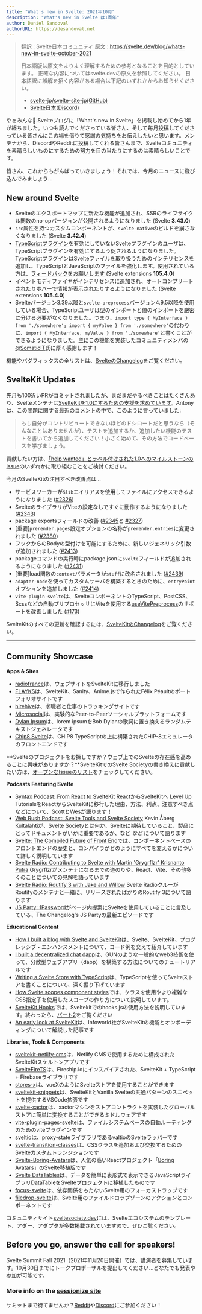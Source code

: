 ```yaml
---
title: "What's new in Svelte: 2021年10月"
description: "What's new in Svelte は1周年"
author: Daniel Sandoval
authorURL: https://desandoval.net
---
```

> 翻訳 : Svelte日本コミュニティ
> 原文 : https://svelte.dev/blog/whats-new-in-svelte-october-2021
>
> 日本語版は原文をよりよく理解するための参考となることを目的としています。
> 正確な内容についてはsvelte.devの原文を参照してください。
> 日本語訳に誤解を招く内容がある場合は下記のいずれかからお知らせください。
> - [svelte-jp/svelte-site-jp(GitHub)](https://github.com/svelte-jp/svelte-site-jp)
> - [Svelte日本(Discord)](https://discord.com/invite/YTXq3ZtBbx)


やぁみんな👋 Svelteブログに「What's new in Svelte」を掲載し始めてから1年が経ちました。いつも読んでくださっている皆さん、そして毎月投稿してくださっている皆さんにこの場を借りて感謝の気持ちをお伝えしたいと思います。メンテナから、DiscordやRedditに投稿してくれる皆さんまで、Svelteコミュニティを素晴らしいものにするための努力を目の当たりにするのは素晴らしいことです。

皆さん、これからもがんばっていきましょう！それでは、今月のニュースに飛び込んでみましょう…

## New around Svelte

- Svelteのエクスポートマップに新たな機能が追加され、SSRのライフサイクル関数のno-opバージョンが公開されるようになりました (Svelte **3.43.0**)
- `src`属性を持つカスタムコンポーネントが、`svelte-native`のビルドを崩さなくなりました (Svelte **3.42.4**)
- [TypeScriptプラグイン](https://www.npmjs.com/package/typescript-svelte-plugin)を有効にしていないSvelteプラグインのユーザは、TypeScriptプラグインを有効にするよう促されるようになりました。TypeScriptプラグインはSvelteファイルを取り扱うためのインテリセンスを追加し、TypeScriptとJavaScriptのファイルを強化します。使用されている方は、[フィードバックをお願いします](https://github.com/sveltejs/language-tools/issues/580) (Svelte extensions **105.4.0**)
- イベントモディファイヤがインテリセンスに追加され、オートコンプリートされたりホバーで情報が表示されたりするようになりました (Svelte extensions **105.4.0**)
- Svelteバージョン3.39以降と`svelte-preprocess`バージョン4.9.5以降を使用している場合、TypeScriptユーザは型のインポートと値のインポートを厳密に分ける必要がなくなりました。つまり、`import type { MyInterface } from './somewhere'; import { myValue } from './somewhere'`の代わりに、`import { MyInterface, myValue } from './somewhere'`と書くことができるようになりました。主にこの機能を実装したコミュニティメンバの[@SomaticIT](https://github.com/SomaticIT)氏に厚く感謝します！

機能やバグフィックスの全リストは、[SvelteのChangelog](https://github.com/sveltejs/svelte/blob/master/CHANGELOG.md)をご覧ください。

## SvelteKit Updates

先月も100近いPRがコミットされましたが、まだまだやるべきことはたくさんあり、Svelteメンテナは[SvelteKitを1.0にするための支援を求めています](https://github.com/sveltejs/kit/issues/2100)。Antonyは、この問題に関する[最近のコメント](https://github.com/sveltejs/kit/issues/2100#issuecomment-895446285)の中で、このように言っていました:

> もし自分がコントリビュートできないほどのドシロートだと思うなら（そんなことはありませんが）、テストを追加するか、追加したい機能のテストを書いてから追加してください！小さく始めて、その方法でコードベースを学びましょう。

貢献したい方は、[「help wanted」とラベル付けされた1.0へのマイルストーンのIssue](https://github.com/sveltejs/kit/issues?q=is%3Aopen+is%3Aissue+milestone%3A1.0+label%3A%22help+wanted%22)のいずれかに取り組むことをご検討ください。

今月のSvelteKitの注目すべき改善点は…

- サービスワーカーが`$lib`エイリアスを使用してファイルにアクセスできるようになりました ([#2326](https://github.com/sveltejs/kit/pull/2326))
- SvelteのライブラリがViteの設定なしですぐに動作するようになりました ([#2343](https://github.com/sveltejs/kit/pull/2343))
- package exportsフィールドの改善 ([#2345](https://github.com/sveltejs/kit/pull/2345)と [#2327](https://github.com/sveltejs/kit/pull/2327))
- [重要]`prerender.pages`設定オプションの名称が`prerender.entries`に変更されました ([#2380](https://github.com/sveltejs/kit/pull/2380))
- フックからのBodyの型付けを可能にするために、新しいジェネリック引数が追加されました ([#2413](https://github.com/sveltejs/kit/pull/2413))
- packageコマンドの実行時にpackage.jsonに`svelte`フィールドが追加されるようになりました ([#2431](https://github.com/sveltejs/kit/pull/2431))
- [重要]load関数の`context`パラメータが`stuff`に改名されました ([#2439](https://github.com/sveltejs/kit/pull/2439))
- `adapter-node`を使ってカスタムサーバを構築するときのために、`entryPoint`オプションを追加しました ([#2414](https://github.com/sveltejs/kit/pull/2414))
- `vite-plugin-svelte`は、SvelteコンポーネントのTypeScript、PostCSS、Scssなどの自動プリプロセッサにViteを使用する[useVitePreprocess](https://github.com/sveltejs/vite-plugin-svelte/blob/main/docs/config.md#usevitepreprocess)のサポートを改善しました ([#173](https://github.com/sveltejs/vite-plugin-svelte/pull/173))

SvelteKitのすべての更新を確認するには、[SvelteKitのChangelog](https://github.com/sveltejs/kit/blob/master/packages/kit/CHANGELOG.md)をご覧ください。


---

## Community Showcase

**Apps & Sites**
- [radiofrance](https://www.radiofrance.fr/)は、ウェブサイトをSvelteKitに移行しました
- [FLAYKS](https://flayks.com/)は、SvelteKit、Sanity、Anime.jsで作られたFélix Péaultのポートフォリオサイトです
- [hirehive](https://www.hirehive.com/)は、求職者と仕事のトラッキングサイトです
- [Microsocial](https://microsocial.xyz/)は、実験的なPeer-to-Peerソーシャルプラットフォームです
- [Dylan Ipsum](https://www.dylanlyrics.app/)は、lorem ipsumをBob Dylanの歌詞に置き換えるランダムテキストジェネレータです
- [Chip8 Svelte](https://github.com/mikeyhogarth/chip8-svelte)は、CHIP8 TypeScriptの上に構築されたCHIP-8エミュレータのフロントエンドです

**Svelteのプロジェクトをお探しですか？ウェブ上でのSvelteの存在感を高めることに興味がありますか？**SvelteKitでのSvelte Societyの書き換えに貢献したい方は、[オープンなIssueのリスト](https://github.com/svelte-society/sveltesociety-2021/issues)をチェックしてください。

**Podcasts Featuring Svelte**
- [Syntax Podcast: From React to SvelteKit](https://podcasts.apple.com/us/podcast/from-react-to-sveltekit/id1253186678?i=1000536276106) ReactからSvelteKitへ Level Up TutorialsをReactからSvelteKitに移行した理由、方法、利点、注意すべき点などについて、ScottとWesが語ります！
- [Web Rush Podcast: Svelte Tools and Svelte Society](https://www.webrush.io/episodes/episode-150-svelte-tools-and-svelte-society) Kevin Åberg Kultalahtiが、Svelte Societyとは何か、Svelteに期待していること、製品にとってドキュメントがいかに重要であるか、など _など_ について語ります
- [Svelte: The Compiled Future of Front End](https://www.arahansen.com/the-compiled-future-of-front-end/)では、コンポーネントベースのフロントエンドの歴史と、コンパイラがどのようにすべてを変えるかについて詳しく説明しています
- [Svelte Radio: Contributing to Svelte with Martin 'Grygrflzr' Krisnanto Putra](https://share.transistor.fm/s/10aa305c) Grygrflzrがメンテナになるまでの道のりや、React、Vite、その他多くのことについての見解を語っています
- [Svelte Radio: Routify 3 with Jake and Willow](https://share.transistor.fm/s/10aa305c) Svelte RadioクルーがRoutifyのメンテナと一緒に、リリースされたばかりのRoutify 3について語ります
- [JS Party: 1Password](https://twitter.com/geoffrich_/status/1441816829853253640?s=20)がページ内提案にSvelteを使用していることに言及している、The Changelog's JS Partyの最新エピソードです

**Educational Content**
- [How I built a blog with Svelte and SvelteKit](https://fantinel.dev/blog-development-sveltekit/)は、Svelte、SvelteKit、プログレッシブ・エンハンスメントについて、コード例を交えて紹介しています
- [I built a decentralized chat dapp](https://www.youtube.com/watch?v=J5x3OMXjgMc)は、GUNのような一般的なweb3技術を使って、分散型ウェブアプリ（dapp）を構築する方法についてのチュートリアルです
- [Writing a Svelte Store with TypeScript](https://javascript.plainenglish.io/writing-a-svelte-store-with-typescript-22fa1c901a4)は、TypeScriptを使ってSvelteストアを書くことについて、深く掘り下げています
- [How Svelte scopes component styles](https://geoffrich.net/posts/svelte-scoped-styles/)では、クラスを使用やより複雑なCSS指定子を使用したスコープの作り方について説明しています。
- [SvelteKit Hooks](https://www.youtube.com/watch?v=RarufLoEL08)では、Sveltekitでのhooks.jsの使用方法を説明しています。終わったら、[パート2](https://www.youtube.com/watch?v=RmIBG3G0-VY)をご覧ください
- [An early look at SvelteKit](https://www.infoworld.com/article/3630395/an-early-look-at-sveltekit.html)は、Infoworld社がSvelteKitの機能とオンボーディングについて解説した記事です

**Libraries, Tools & Components**
- [sveltekit-netlify-cms](https://github.com/buhrmi/sveltekit-netlify-cms)は、Netlify CMSで使用するために構成されたSvelteKitスケルトンアプリです
- [SvelteFireTS](https://github.com/jacobbowdoin/sveltefirets)は、Fireship.ioにインスパイアされた、SvelteKit + TypeScript + Firebaseライブラリです
- [stores-x](https://github.com/Anyass3/stores-x)は、vueXのようにSvelteストアを使用することができます
- [sveltekit-snippets](https://github.com/stordahl/sveltekit-snippets)は、SvelteKitとVanilla Svelteの共通パターンのスニペットを提供するVSCode拡張です
- [svelte-xactor](https://github.com/wobsoriano/svelte-xactor)は、xactorマシンをストアコントラクトを実装したグローバルストアに簡単に変換することができるミドルウェアです
- [vite-plugin-pages-svelte](https://github.com/aldy505/vite-plugin-pages-svelte)は、ファイルシステムベースの自動ルーティングのためのviteプラグインです
- [sveltio](https://www.npmjs.com/package/sveltio)は、proxy-stateライブラリであるvaltioのSvelteラッパーです
- [svelte-transition-classes](https://github.com/rmarscher/svelte-transition-classes)は、CSSクラスを追加および交換するためのSvelteカスタムトランジションです
- [Svelte-Boring-Avatars](https://github.com/paolotiu/svelte-boring-avatars)は、人気の高いReactプロジェクト「[Boring Avatars](https://github.com/boringdesigners/boring-avatars)」のSvelte移植版です
- [Svelte DataTables](https://github.com/homescriptone/svelte-datatables)は、データを簡単に表形式で表示できるJavaScriptライブラリDataTableをSvelteプロジェクトに移植したものです
- [focus-svelte](https://github.com/chanced/focus-svelte)は、依存関係をもたないSvelte用のフォーカストラップです
- [filedrop-svelte](https://github.com/chanced/filedrop-svelte)は、Svelte用のファイルドロップゾーンのアクションとコンポーネントです


コミュニティサイト[sveltesociety.dev](https://sveltesociety.dev/templates/)には、Svelteエコシステムのテンプレート、アダー、アダプタが多数掲載されていますので、ぜひご覧ください。


## Before you go, answer the call for speakers!

Svelte Summit Fall 2021（2021年11月20日開催）では、講演者を募集しています。10月30日までにトークプロポーザルを提出してください…どなたでも発表や参加が可能です。

### More info on the [sessionize site](https://sessionize.com/svelte-summit-fall-2021/)

サミットまで待てませんか？[Reddit](https://www.reddit.com/r/sveltejs/)や[Discord](https://discord.com/invite/yy75DKs)にご参加ください！
